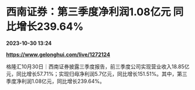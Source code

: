 # 西南证券：第三季度净利润1.08亿元 同比增长239.64%

**2023-10-30 13:24**

**https://www.gelonghui.com/live/1272124**

格隆汇10月30日｜西南证券披露三季度报告，前三季度公司实现营业收入18.85亿元，同比增长57.71%；实现归母净利润5.7亿元，同比增长151.51%。其中，第三季度净利润1.08亿元，同比增长239.64%。